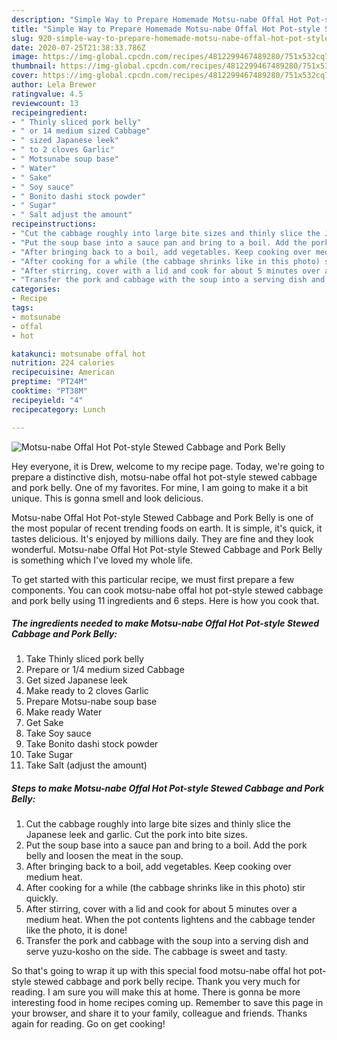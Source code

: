 ```yaml
---
description: "Simple Way to Prepare Homemade Motsu-nabe Offal Hot Pot-style Stewed Cabbage and Pork Belly"
title: "Simple Way to Prepare Homemade Motsu-nabe Offal Hot Pot-style Stewed Cabbage and Pork Belly"
slug: 920-simple-way-to-prepare-homemade-motsu-nabe-offal-hot-pot-style-stewed-cabbage-and-pork-belly
date: 2020-07-25T21:38:33.786Z
image: https://img-global.cpcdn.com/recipes/4812299467489280/751x532cq70/motsu-nabe-offal-hot-pot-style-stewed-cabbage-and-pork-belly-recipe-main-photo.jpg
thumbnail: https://img-global.cpcdn.com/recipes/4812299467489280/751x532cq70/motsu-nabe-offal-hot-pot-style-stewed-cabbage-and-pork-belly-recipe-main-photo.jpg
cover: https://img-global.cpcdn.com/recipes/4812299467489280/751x532cq70/motsu-nabe-offal-hot-pot-style-stewed-cabbage-and-pork-belly-recipe-main-photo.jpg
author: Lela Brewer
ratingvalue: 4.5
reviewcount: 13
recipeingredient:
- " Thinly sliced pork belly"
- " or 14 medium sized Cabbage"
- " sized Japanese leek"
- " to 2 cloves Garlic"
- " Motsunabe soup base"
- " Water"
- " Sake"
- " Soy sauce"
- " Bonito dashi stock powder"
- " Sugar"
- " Salt adjust the amount"
recipeinstructions:
- "Cut the cabbage roughly into large bite sizes and thinly slice the Japanese leek and garlic. Cut the pork into bite sizes."
- "Put the soup base into a sauce pan and bring to a boil. Add the pork belly and loosen the meat in the soup."
- "After bringing back to a boil, add vegetables. Keep cooking over medium heat."
- "After cooking for a while (the cabbage shrinks like in this photo) stir quickly."
- "After stirring, cover with a lid and cook for about 5 minutes over a medium heat. When the pot contents lightens and the cabbage tender like the photo,  it is done!"
- "Transfer the pork and cabbage with the soup into a serving dish and serve yuzu-kosho on the side. The cabbage is sweet and tasty."
categories:
- Recipe
tags:
- motsunabe
- offal
- hot

katakunci: motsunabe offal hot 
nutrition: 224 calories
recipecuisine: American
preptime: "PT24M"
cooktime: "PT38M"
recipeyield: "4"
recipecategory: Lunch

---
```



![Motsu-nabe Offal Hot Pot-style Stewed Cabbage and Pork Belly](https://img-global.cpcdn.com/recipes/4812299467489280/751x532cq70/motsu-nabe-offal-hot-pot-style-stewed-cabbage-and-pork-belly-recipe-main-photo.jpg)

Hey everyone, it is Drew, welcome to my recipe page. Today, we're going to prepare a distinctive dish, motsu-nabe offal hot pot-style stewed cabbage and pork belly. One of my favorites. For mine, I am going to make it a bit unique. This is gonna smell and look delicious.

Motsu-nabe Offal Hot Pot-style Stewed Cabbage and Pork Belly is one of the most popular of recent trending foods on earth. It is simple, it's quick, it tastes delicious. It's enjoyed by millions daily. They are fine and they look wonderful. Motsu-nabe Offal Hot Pot-style Stewed Cabbage and Pork Belly is something which I've loved my whole life.




To get started with this particular recipe, we must first prepare a few components. You can cook motsu-nabe offal hot pot-style stewed cabbage and pork belly using 11 ingredients and 6 steps. Here is how you cook that.

<!--inarticleads1-->

##### The ingredients needed to make Motsu-nabe Offal Hot Pot-style Stewed Cabbage and Pork Belly:

1. Take  Thinly sliced pork belly
1. Prepare  or 1/4 medium sized Cabbage
1. Get  sized Japanese leek
1. Make ready  to 2 cloves Garlic
1. Prepare  Motsu-nabe soup base
1. Make ready  Water
1. Get  Sake
1. Take  Soy sauce
1. Take  Bonito dashi stock powder
1. Take  Sugar
1. Take  Salt (adjust the amount)




<!--inarticleads2-->

##### Steps to make Motsu-nabe Offal Hot Pot-style Stewed Cabbage and Pork Belly:

1. Cut the cabbage roughly into large bite sizes and thinly slice the Japanese leek and garlic. Cut the pork into bite sizes.
1. Put the soup base into a sauce pan and bring to a boil. Add the pork belly and loosen the meat in the soup.
1. After bringing back to a boil, add vegetables. Keep cooking over medium heat.
1. After cooking for a while (the cabbage shrinks like in this photo) stir quickly.
1. After stirring, cover with a lid and cook for about 5 minutes over a medium heat. When the pot contents lightens and the cabbage tender like the photo,  it is done!
1. Transfer the pork and cabbage with the soup into a serving dish and serve yuzu-kosho on the side. The cabbage is sweet and tasty.




So that's going to wrap it up with this special food motsu-nabe offal hot pot-style stewed cabbage and pork belly recipe. Thank you very much for reading. I am sure you will make this at home. There is gonna be more interesting food in home recipes coming up. Remember to save this page in your browser, and share it to your family, colleague and friends. Thanks again for reading. Go on get cooking!
